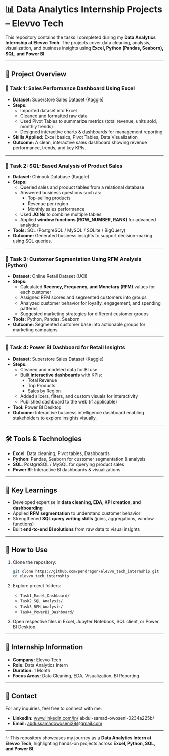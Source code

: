 # 📊 Data Analytics Internship Projects – Elevvo Tech  

This repository contains the tasks I completed during my **Data Analytics Internship at Elevvo Tech**. The projects cover data cleaning, analysis, visualization, and business insights using **Excel, Python (Pandas, Seaborn), SQL, and Power BI**.  

---

## 📂 Project Overview  

### 🔹 **Task 1: Sales Performance Dashboard Using Excel**  
- **Dataset:** Superstore Sales Dataset (Kaggle)  
- **Steps:**  
  - Imported dataset into Excel  
  - Cleaned and formatted raw data  
  - Used Pivot Tables to summarize metrics (total revenue, units sold, monthly trends)  
  - Designed interactive charts & dashboards for management reporting  
- **Skills Applied:** Excel basics, Pivot Tables, Data Visualization  
- **Outcome:** A clean, interactive sales dashboard showing revenue performance, trends, and key KPIs.  

---

### 🔹 **Task 2: SQL-Based Analysis of Product Sales**  
- **Dataset:** Chinook Database (Kaggle)  
- **Steps:**  
  - Queried sales and product tables from a relational database  
  - Answered business questions such as:  
    - Top-selling products  
    - Revenue per region  
    - Monthly sales performance  
  - Used **JOINs** to combine multiple tables  
  - Applied **window functions (ROW_NUMBER, RANK)** for advanced analytics  
- **Tools:** SQL (PostgreSQL / MySQL / SQLite / BigQuery)  
- **Outcome:** Generated business insights to support decision-making using SQL queries.  

---

### 🔹 **Task 3: Customer Segmentation Using RFM Analysis (Python)**  
- **Dataset:** Online Retail Dataset (UCI)  
- **Steps:**  
  - Calculated **Recency, Frequency, and Monetary (RFM)** values for each customer  
  - Assigned RFM scores and segmented customers into groups  
  - Analyzed customer behavior for loyalty, engagement, and spending patterns  
  - Suggested marketing strategies for different customer groups  
- **Tools:** Python, Pandas, Seaborn  
- **Outcome:** Segmented customer base into actionable groups for marketing campaigns.  

---

### 🔹 **Task 4: Power BI Dashboard for Retail Insights**  
- **Dataset:** Superstore Sales Dataset (Kaggle)  
- **Steps:**  
  - Cleaned and modeled data for BI use  
  - Built **interactive dashboards** with KPIs:  
    - Total Revenue  
    - Top Products  
    - Sales by Region  
  - Added slicers, filters, and custom visuals for interactivity  
  - Published dashboard to the web (if applicable)  
- **Tool:** Power BI Desktop  
- **Outcome:** Interactive business intelligence dashboard enabling stakeholders to explore insights visually.  

---

## 🛠️ Tools & Technologies  
- **Excel**: Data cleaning, Pivot tables, Dashboards  
- **Python**: Pandas, Seaborn for customer segmentation & analysis  
- **SQL**: PostgreSQL / MySQL for querying product sales  
- **Power BI**: Interactive BI dashboards & visualizations  

---

## 🚀 Key Learnings  
- Developed expertise in **data cleaning, EDA, KPI creation, and dashboarding**  
- Applied **RFM segmentation** to understand customer behavior  
- Strengthened **SQL query writing skills** (joins, aggregations, window functions)  
- Built **end-to-end BI solutions** from raw data to visual insights  

---

## 📌 How to Use  
1. Clone the repository:  
   ```bash
   git clone https://github.com/pendragon/elevvo_tech_internship.git
   cd elevvo_tech_internship
   ```
2. Explore project folders:  
   - `Task1_Excel_Dashboard/`  
   - `Task2_SQL_Analysis/`  
   - `Task3_RFM_Analysis/`  
   - `Task4_PowerBI_Dashboard/`  

3. Open respective files in Excel, Jupyter Notebook, SQL client, or Power BI Desktop.  

---

## 🏢 Internship Information  
- **Company:** Elevvo Tech  
- **Role:** Data Analytics Intern  
- **Duration:** 1 Month  
- **Focus Areas:** Data Cleaning, EDA, Visualization, BI Reporting  

---

## 📧 Contact  
For any inquiries, feel free to connect with me:  
- **LinkedIn:** www.linkedin.com/in/
abdul-samad-owoseni-0234a225b/ 
- **Email:** abdussamadowoseni28@gmail.com  

---

✨ This repository showcases my journey as a **Data Analytics Intern at Elevvo Tech**, highlighting hands-on projects across **Excel, Python, SQL, and Power BI**.  
